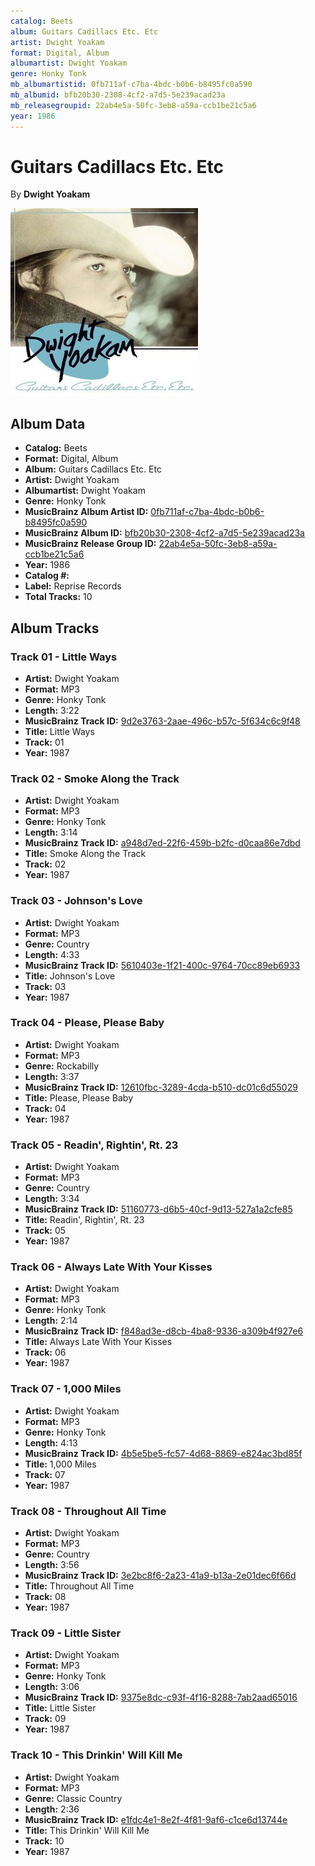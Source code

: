 ```yaml
---
catalog: Beets
album: Guitars Cadillacs Etc. Etc
artist: Dwight Yoakam
format: Digital, Album
albumartist: Dwight Yoakam
genre: Honky Tonk
mb_albumartistid: 0fb711af-c7ba-4bdc-b0b6-b8495fc0a590
mb_albumid: bfb20b30-2308-4cf2-a7d5-5e239acad23a
mb_releasegroupid: 22ab4e5a-50fc-3eb8-a59a-ccb1be21c5a6
year: 1986
---
```


# Guitars Cadillacs Etc. Etc

By **Dwight Yoakam**

![](../../assets/beetscovers/Dwight_Yoakam-Guitars_Cadillacs_Etc_Etc.jpg)

## Album Data

- **Catalog:** Beets
- **Format:** Digital, Album
- **Album:** Guitars Cadillacs Etc. Etc
- **Artist:** Dwight Yoakam
- **Albumartist:** Dwight Yoakam
- **Genre:** Honky Tonk
- **MusicBrainz Album Artist ID:** [0fb711af-c7ba-4bdc-b0b6-b8495fc0a590](https://musicbrainz.org/artist/0fb711af-c7ba-4bdc-b0b6-b8495fc0a590)
- **MusicBrainz Album ID:** [bfb20b30-2308-4cf2-a7d5-5e239acad23a](https://musicbrainz.org/release/bfb20b30-2308-4cf2-a7d5-5e239acad23a)
- **MusicBrainz Release Group ID:** [22ab4e5a-50fc-3eb8-a59a-ccb1be21c5a6](https://musicbrainz.org/release-group/22ab4e5a-50fc-3eb8-a59a-ccb1be21c5a6)
- **Year:** 1986
- **Catalog #:** 
- **Label:** Reprise Records
- **Total Tracks:** 10

## Album Tracks

### Track 01 - Little Ways

- **Artist:** Dwight Yoakam
- **Format:** MP3
- **Genre:** Honky Tonk
- **Length:** 3:22
- **MusicBrainz Track ID:** [9d2e3763-2aae-496c-b57c-5f634c6c9f48](https://musicbrainz.org/recording/9d2e3763-2aae-496c-b57c-5f634c6c9f48)
- **Title:** Little Ways
- **Track:** 01
- **Year:** 1987

### Track 02 - Smoke Along the Track

- **Artist:** Dwight Yoakam
- **Format:** MP3
- **Genre:** Honky Tonk
- **Length:** 3:14
- **MusicBrainz Track ID:** [a948d7ed-22f6-459b-b2fc-d0caa86e7dbd](https://musicbrainz.org/recording/a948d7ed-22f6-459b-b2fc-d0caa86e7dbd)
- **Title:** Smoke Along the Track
- **Track:** 02
- **Year:** 1987

### Track 03 - Johnson's Love

- **Artist:** Dwight Yoakam
- **Format:** MP3
- **Genre:** Country
- **Length:** 4:33
- **MusicBrainz Track ID:** [5610403e-1f21-400c-9764-70cc89eb6933](https://musicbrainz.org/recording/5610403e-1f21-400c-9764-70cc89eb6933)
- **Title:** Johnson's Love
- **Track:** 03
- **Year:** 1987

### Track 04 - Please, Please Baby

- **Artist:** Dwight Yoakam
- **Format:** MP3
- **Genre:** Rockabilly
- **Length:** 3:37
- **MusicBrainz Track ID:** [12610fbc-3289-4cda-b510-dc01c6d55029](https://musicbrainz.org/recording/12610fbc-3289-4cda-b510-dc01c6d55029)
- **Title:** Please, Please Baby
- **Track:** 04
- **Year:** 1987

### Track 05 - Readin', Rightin', Rt. 23

- **Artist:** Dwight Yoakam
- **Format:** MP3
- **Genre:** Country
- **Length:** 3:34
- **MusicBrainz Track ID:** [51160773-d6b5-40cf-9d13-527a1a2cfe85](https://musicbrainz.org/recording/51160773-d6b5-40cf-9d13-527a1a2cfe85)
- **Title:** Readin', Rightin', Rt. 23
- **Track:** 05
- **Year:** 1987

### Track 06 - Always Late With Your Kisses

- **Artist:** Dwight Yoakam
- **Format:** MP3
- **Genre:** Honky Tonk
- **Length:** 2:14
- **MusicBrainz Track ID:** [f848ad3e-d8cb-4ba8-9336-a309b4f927e6](https://musicbrainz.org/recording/f848ad3e-d8cb-4ba8-9336-a309b4f927e6)
- **Title:** Always Late With Your Kisses
- **Track:** 06
- **Year:** 1987

### Track 07 - 1,000 Miles

- **Artist:** Dwight Yoakam
- **Format:** MP3
- **Genre:** Honky Tonk
- **Length:** 4:13
- **MusicBrainz Track ID:** [4b5e5be5-fc57-4d68-8869-e824ac3bd85f](https://musicbrainz.org/recording/4b5e5be5-fc57-4d68-8869-e824ac3bd85f)
- **Title:** 1,000 Miles
- **Track:** 07
- **Year:** 1987

### Track 08 - Throughout All Time

- **Artist:** Dwight Yoakam
- **Format:** MP3
- **Genre:** Country
- **Length:** 3:56
- **MusicBrainz Track ID:** [3e2bc8f6-2a23-41a9-b13a-2e01dec6f66d](https://musicbrainz.org/recording/3e2bc8f6-2a23-41a9-b13a-2e01dec6f66d)
- **Title:** Throughout All Time
- **Track:** 08
- **Year:** 1987

### Track 09 - Little Sister

- **Artist:** Dwight Yoakam
- **Format:** MP3
- **Genre:** Honky Tonk
- **Length:** 3:06
- **MusicBrainz Track ID:** [9375e8dc-c93f-4f16-8288-7ab2aad65016](https://musicbrainz.org/recording/9375e8dc-c93f-4f16-8288-7ab2aad65016)
- **Title:** Little Sister
- **Track:** 09
- **Year:** 1987

### Track 10 - This Drinkin' Will Kill Me

- **Artist:** Dwight Yoakam
- **Format:** MP3
- **Genre:** Classic Country
- **Length:** 2:36
- **MusicBrainz Track ID:** [e1fdc4e1-8e2f-4f81-9af6-c1ce6d13744e](https://musicbrainz.org/recording/e1fdc4e1-8e2f-4f81-9af6-c1ce6d13744e)
- **Title:** This Drinkin' Will Kill Me
- **Track:** 10
- **Year:** 1987

